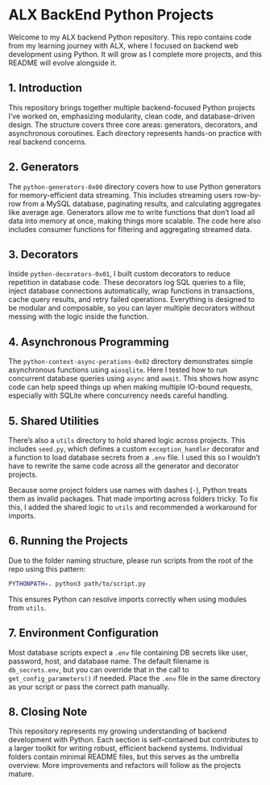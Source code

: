 # ALX BackEnd Python Projects

Welcome to my ALX backend Python repository. This repo contains code from my learning journey with ALX, where I focused on backend web development using Python. It will grow as I complete more projects, and this README will evolve alongside it.

## 1. Introduction

This repository brings together multiple backend-focused Python projects I’ve worked on, emphasizing modularity, clean code, and database-driven design. The structure covers three core areas: generators, decorators, and asynchronous coroutines. Each directory represents hands-on practice with real backend concerns.

## 2. Generators

The `python-generators-0x00` directory covers how to use Python generators for memory-efficient data streaming. This includes streaming users row-by-row from a MySQL database, paginating results, and calculating aggregates like average age. Generators allow me to write functions that don’t load all data into memory at once, making things more scalable. The code here also includes consumer functions for filtering and aggregating streamed data.

## 3. Decorators

Inside `python-decorators-0x01`, I built custom decorators to reduce repetition in database code. These decorators log SQL queries to a file, inject database connections automatically, wrap functions in transactions, cache query results, and retry failed operations. Everything is designed to be modular and composable, so you can layer multiple decorators without messing with the logic inside the function.

## 4. Asynchronous Programming

The `python-context-async-perations-0x02` directory demonstrates simple asynchronous functions using `aiosqlite`. Here I tested how to run concurrent database queries using `async` and `await`. This shows how async code can help speed things up when making multiple IO-bound requests, especially with SQLite where concurrency needs careful handling.

## 5. Shared Utilities

There’s also a `utils` directory to hold shared logic across projects. This includes `seed.py`, which defines a custom `exception_handler` decorator and a function to load database secrets from a `.env` file. I used this so I wouldn’t have to rewrite the same code across all the generator and decorator projects.

Because some project folders use names with dashes (`-`), Python treats them as invalid packages. That made importing across folders tricky. To fix this, I added the shared logic to `utils` and recommended a workaround for imports.

## 6. Running the Projects

Due to the folder naming structure, please run scripts from the root of the repo using this pattern:

```bash
PYTHONPATH=. python3 path/to/script.py
```

This ensures Python can resolve imports correctly when using modules from `utils`.

## 7. Environment Configuration

Most database scripts expect a `.env` file containing DB secrets like user, password, host, and database name. The default filename is `db_secrets.env`, but you can override that in the call to `get_config_parameters()` if needed. Place the `.env` file in the same directory as your script or pass the correct path manually.

## 8. Closing Note

This repository represents my growing understanding of backend development with Python. Each section is self-contained but contributes to a larger toolkit for writing robust, efficient backend systems. Individual folders contain minimal README files, but this serves as the umbrella overview. More improvements and refactors will follow as the projects mature.
